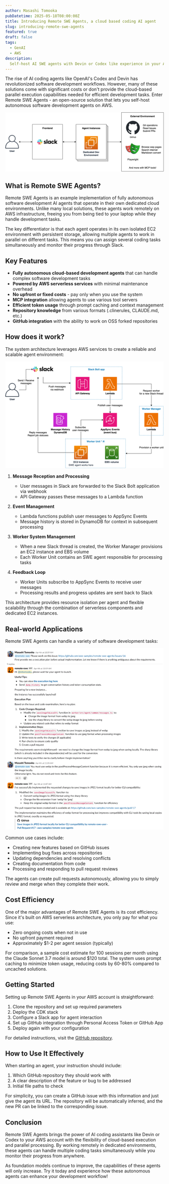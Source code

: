 ```yaml
---
author: Masashi Tomooka
pubDatetime: 2025-05-18T08:00:00Z
title: Introducing Remote SWE Agents, a cloud based coding AI agent
slug: introducing-remote-swe-agents
featured: true
draft: false
tags:
  - GenAI
  - AWS
description:
  Self-host AI SWE agents with Devin or Codex like experience in your AWS account.
---
```


The rise of AI coding agents like OpenAI's Codex and Devin has revolutionized software development workflows. However, many of these solutions come with significant costs or don't provide the cloud-based parallel execution capabilities needed for efficient development tasks. Enter Remote SWE Agents - an open-source solution that lets you self-host autonomous software development agents on AWS.

![Remote SWE Agents Concept](./images/concept.png)

## What is Remote SWE Agents?

Remote SWE Agents is an example implementation of fully autonomous software development AI agents that operate in their own dedicated cloud environments. Unlike many local solutions, these agents work remotely on AWS infrastructure, freeing you from being tied to your laptop while they handle development tasks.

The key differentiator is that each agent operates in its own isolated EC2 environment with persistent storage, allowing multiple agents to work in parallel on different tasks. This means you can assign several coding tasks simultaneously and monitor their progress through Slack.

## Key Features

- **Fully autonomous cloud-based development agents** that can handle complex software development tasks
- **Powered by AWS serverless services** with minimal maintenance overhead
- **No upfront or fixed costs** - pay only when you use the system
- **MCP integration** allowing agents to use various tool servers
- **Efficient token usage** through prompt caching and context management
- **Repository knowledge** from various formats (.clinerules, CLAUDE.md, etc.)
- **GitHub integration** with the ability to work on OSS forked repositories

## How does it work?

The system architecture leverages AWS services to create a reliable and scalable agent environment:

![AWS Architecture](./images/architecture.png)

1. **Message Reception and Processing**
   - User messages in Slack are forwarded to the Slack Bolt application via webhook
   - API Gateway passes these messages to a Lambda function

2. **Event Management**
   - Lambda functions publish user messages to AppSync Events
   - Message history is stored in DynamoDB for context in subsequent processing

3. **Worker System Management**
   - When a new Slack thread is created, the Worker Manager provisions an EC2 instance and EBS volume
   - Each Worker Unit contains an SWE agent responsible for processing tasks

4. **Feedback Loop**
   - Worker Units subscribe to AppSync Events to receive user messages
   - Processing results and progress updates are sent back to Slack

This architecture provides resource isolation per agent and flexible scalability through the combination of serverless components and dedicated EC2 instances.

## Real-world Applications

Remote SWE Agents can handle a variety of software development tasks:

![Example of agent interaction](./images/example.png)

Common use cases include:

- Creating new features based on GitHub issues
- Implementing bug fixes across repositories
- Updating dependencies and resolving conflicts
- Creating documentation from code
- Processing and responding to pull request reviews

The agents can create pull requests autonomously, allowing you to simply review and merge when they complete their work.

## Cost Efficiency

One of the major advantages of Remote SWE Agents is its cost efficiency. Since it's built on AWS serverless architecture, you only pay for what you use:

- Zero ongoing costs when not in use
- No upfront payment required
- Approximately $1-2 per agent session (typically)

For comparison, a sample cost estimate for 100 sessions per month using the Claude Sonnet 3.7 model is around $120 total. The system uses prompt caching to minimize token usage, reducing costs by 60-80% compared to uncached solutions.

## Getting Started

Setting up Remote SWE Agents in your AWS account is straightforward:

1. Clone the repository and set up required parameters
2. Deploy the CDK stack
3. Configure a Slack app for agent interaction
4. Set up GitHub integration through Personal Access Token or GitHub App
5. Deploy again with your configuration

For detailed instructions, visit the [GitHub repository](https://github.com/aws-samples/remote-swe-agents).

## How to Use It Effectively

When starting an agent, your instruction should include:

1. Which GitHub repository they should work with
2. A clear description of the feature or bug to be addressed
3. Initial file paths to check

For simplicity, you can create a GitHub issue with this information and just give the agent its URL. The repository will be automatically inferred, and the new PR can be linked to the corresponding issue.

## Conclusion

Remote SWE Agents brings the power of AI coding assistants like Devin or Codex to your AWS account with the flexibility of cloud-based execution and parallel processing. By working remotely in dedicated environments, these agents can handle multiple coding tasks simultaneously while you monitor their progress from anywhere.

As foundation models continue to improve, the capabilities of these agents will only increase. Try it today and experience how these autonomous agents can enhance your development workflow!